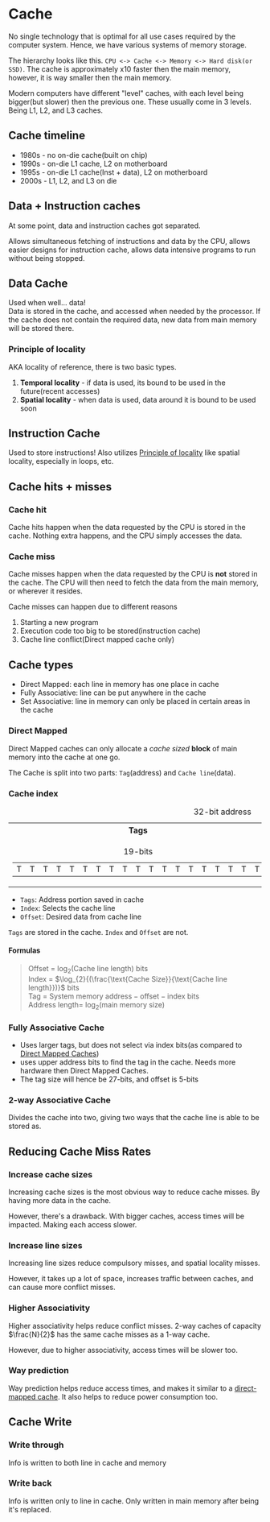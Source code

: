 # Cache
No single technology that is optimal for all use cases required by the computer system. Hence, we have various systems of memory storage.

The hierarchy looks like this. `CPU <-> Cache <-> Memory <-> Hard disk(or SSD)`. The cache is approximately x10 faster then the main memory, however, it is way smaller then the main memory.

Modern computers have different "level" caches, with each level being bigger(but slower) then the previous one. These usually come in 3 levels. Being L1, L2, and L3 caches.

## Cache timeline
- 1980s - no on-die cache(built on chip)
- 1990s - on-die L1 cache, L2 on motherboard
- 1995s - on-die L1 cache(Inst + data), L2 on motherboard
- 2000s - L1, L2, and L3 on die

## Data + Instruction caches
At some point, data and instruction caches got separated.

Allows simultaneous fetching of instructions and data by the CPU,
allows easier designs for instruction cache,
allows data intensive programs to run without being stopped.

## Data Cache
Used when well... data! \
Data is stored in the cache, and accessed when needed by the processor. If the cache does not contain the required data, new data from main memory will be stored there.

### Principle of locality
AKA locality of reference, there is two basic types.

1. **Temporal locality** - if data is used, its bound to be used in the future(recent accesses)
2. **Spatial locality** - when data is used, data around it is bound to be used soon

## Instruction Cache
Used to store instructions! Also utilizes [Principle of locality](#Principle%20of%20locality) like spatial locality, especially in loops, etc.

## Cache hits + misses
### Cache hit
Cache hits happen when the data requested by the CPU is stored in the cache.
Nothing extra happens, and the CPU simply accesses the data.
### Cache miss
Cache misses happen when the data requested by the CPU is **not** stored in the cache.
The CPU will then need to fetch the data from the main memory, or wherever it resides.

Cache misses can happen due to different reasons
1. Starting a new program
2. Execution code too big to be stored(instruction cache)
3. Cache line conflict(Direct mapped cache only)

## Cache types
- Direct Mapped: each line in memory has one place in cache
- Fully Associative: line can be put anywhere in the cache
- Set Associative: line in memory can only be placed in certain areas in the cache
### Direct Mapped
Direct Mapped caches can only allocate a *cache sized* **block** of main memory into the cache at one go.

The Cache is split into two parts: `Tag`(address) and `Cache line`(data).
### Cache index
<!-- I might have to redo this table -->
<table>
<caption>32-bit address</caption>
<tr>
<th>Tags</th>
<th>Index</th>
<th>Offset</th>
</tr>
<tr>
<td><table>
<caption>19-bits</caption>
<tr>
<td>T</td><td>T</td><td>T</td><td>T</td>
<td>T</td><td>T</td><td>T</td><td>T</td>
<td>T</td><td>T</td>
<td>T</td><td>T</td><td>T</td><td>T</td>
<td>T</td><td>T</td><td>T</td><td>T</td>
<td>T</td>
</tr>
</table></td>
<td><table>
<caption>8-bits</caption>
<tr>
<td>I</td><td>I</td><td>I</td><td>I</td>
<td>I</td><td>I</td><td>I</td><td>I</td>
</tr>
</table>
</td>
<td><table>
<caption>5-bits</caption>
<tr>
<td>O</td><td>O</td><td>O</td><td>O</td>
<td>O</td>
</tr>
</table>
</td>
</tr>
</table>

- `Tags`: Address portion saved in cache
- `Index`: Selects the cache line
- `Offset`: Desired data from cache line

`Tags` are stored in the cache. `Index` and `Offset` are not.
#### Formulas
> Offset = $\log_{2}{(\text{Cache line length})}$ bits \
> Index = $\log_{2}{(\frac{\text{Cache Size}}{\text{Cache line length}})}$ bits \
> Tag = $\text{System memory address} - \text{offset} - \text{index}$ bits \
> Address length= $\log_{2}{(\text{main memory size})}$

### Fully Associative Cache
<!-- I probably need to elaborate more when I actually... know -->
- Uses larger tags, but does not select via index bits(as compared to [Direct Mapped Caches](#Direct%20Mapped))
- uses upper address bits to find the tag in the cache. Needs more hardware then Direct Mapped Caches.
- The tag size will hence be 27-bits, and offset is 5-bits

### 2-way Associative Cache
Divides the cache into two, giving two ways that the cache line is able to be stored as.

## Reducing Cache Miss Rates
### Increase cache sizes
Increasing cache sizes is the most obvious way to reduce cache misses. By having more data in the cache.

However, there's a drawback. With bigger caches, access times will be impacted. Making each access slower.
### Increase line sizes
Increasing line sizes reduce compulsory misses, and spatial locality misses.

However, it takes up a lot of space, increases traffic between caches, and can cause more conflict misses.
### Higher Associativity
Higher associativity helps reduce conflict misses. 2-way caches of capacity $\frac{N}{2}$ has the same cache misses as a 1-way cache.

However, due to higher associativity, access times will be slower too.
### Way prediction
Way prediction helps reduce access times, and makes it similar to a [direct-mapped cache](#Direct%20Mapped). It also helps to reduce power consumption too.

## Cache Write
### Write through
Info is written to both line in cache and memory
### Write back
Info is written only to line in cache. Only written in main memory after being it's replaced.